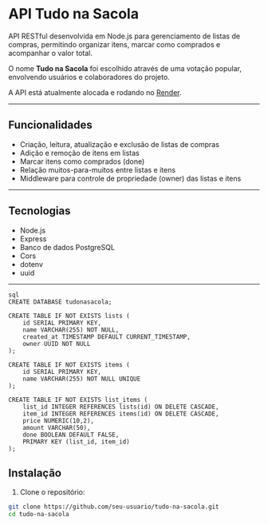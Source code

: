 # API Tudo na Sacola

API RESTful desenvolvida em Node.js para gerenciamento de listas de compras, permitindo organizar itens, marcar como comprados e acompanhar o valor total.

O nome **Tudo na Sacola** foi escolhido através de uma votação popular, envolvendo usuários e colaboradores do projeto.

A API está atualmente alocada e rodando no [Render](https://render.com).

---

## Funcionalidades

- Criação, leitura, atualização e exclusão de listas de compras
- Adição e remoção de itens em listas
- Marcar itens como comprados (done)
- Relação muitos-para-muitos entre listas e itens
- Middleware para controle de propriedade (owner) das listas e itens

---

## Tecnologias

- Node.js
- Express
- Banco de dados PostgreSQL
- Cors
- dotenv
- uuid

---
```
sql
CREATE DATABASE tudonasacola;

CREATE TABLE IF NOT EXISTS lists (
    id SERIAL PRIMARY KEY,
    name VARCHAR(255) NOT NULL,
    created_at TIMESTAMP DEFAULT CURRENT_TIMESTAMP,
    owner UUID NOT NULL
);

CREATE TABLE IF NOT EXISTS items (
    id SERIAL PRIMARY KEY,
    name VARCHAR(255) NOT NULL UNIQUE
);

CREATE TABLE IF NOT EXISTS list_items (
    list_id INTEGER REFERENCES lists(id) ON DELETE CASCADE,
    item_id INTEGER REFERENCES items(id) ON DELETE CASCADE,
    price NUMERIC(10,2),
    amount VARCHAR(50),
    done BOOLEAN DEFAULT FALSE,
    PRIMARY KEY (list_id, item_id)
);

```

## Instalação

1. Clone o repositório:

```bash
git clone https://github.com/seu-usuario/tudo-na-sacola.git
cd tudo-na-sacola
